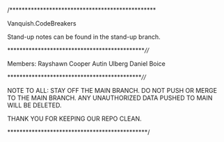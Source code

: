 /************************************************ 

Vanquish.CodeBreakers

Stand-up notes can be found in the stand-up branch.

**********************************************//*

Members:
Rayshawn Cooper
Autin Ulberg
Daniel Boice

*********************************************//*

NOTE TO ALL: STAY OFF THE MAIN BRANCH. DO NOT PUSH OR MERGE TO THE MAIN BRANCH. ANY UNAUTHORIZED DATA PUSHED TO MAIN WILL BE DELETED. 

THANK YOU FOR KEEPING OUR REPO CLEAN.

**********************************************/
